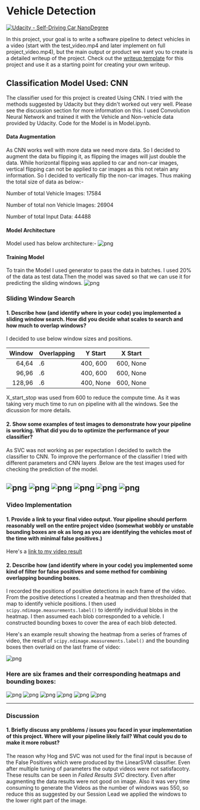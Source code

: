 # Vehicle Detection
[![Udacity - Self-Driving Car NanoDegree](https://s3.amazonaws.com/udacity-sdc/github/shield-carnd.svg)](http://www.udacity.com/drive)


In this project, your goal is to write a software pipeline to detect vehicles in a video (start with the test_video.mp4 and later implement on full project_video.mp4), but the main output or product we want you to create is a detailed writeup of the project.  Check out the [writeup template](https://github.com/udacity/CarND-Vehicle-Detection/blob/master/writeup_template.md) for this project and use it as a starting point for creating your own writeup.  

## Classification Model Used: CNN
The classifier used for this project is created Using CNN. I tried with the methods suggested by Udacity but they didn't worked out very well. Please see the discussion section for more information on this. 
I used Convolution Neural Network and trained it with the Vehicle and Non-vehicle data provided by Udacity. Code for the Model is in Model.ipynb.

#### Data Augmentation
As CNN works well with more data we need more data. So I decided to augment the data bu flipping it, as flipping the images will just double the data. While horizontal flipping was applied to car and non-car images, vertical flipping can not be applied to car images as this not retain any information. So I decided to vertically flip the non-car images. Thus making the total size of data as below:-

Number of total Vehicle Images: 17584

Number of total non Vehicle Images: 26904

Number of total Input Data: 44488

#### Model Architecture
Model used has below architecture:-
![png](Keras_Saved_Models/Model.PNG)

#### Training Model
To train the Model I used generator to pass the data in batches. I used 20% of the data as test data.Then the model was saved so that we can use it for predicting the sliding windows.
![png](Keras_Saved_Models/Training.PNG)



### Sliding Window Search

#### 1. Describe how (and identify where in your code) you implemented a sliding window search.  How did you decide what scales to search and how much to overlap windows?

I decided to use below window sizes and positions.

|Window|Overlapping|Y Start|X Start |
|--:	|---	|---	|---	|
|  64,64 	| .6  	|   400, 600 	| 600, None 	|
|  96,96 	| .6  	| 400, 600 	|   600, None	|
|  128,96 	| .6  	| 400, None  	|600, None   	|

X_start_stop was used from 600 to reduce the compute time. As it was taking very much time to run on pipeline with all the windows. See the dicussion for more details.


#### 2. Show some examples of test images to demonstrate how your pipeline is working.  What did you do to optimize the performance of your classifier?

As SVC was not working as per expectation I decided to switch the classifier to CNN. To improve the performance of the classifier I tried with different parameters and CNN layers .Below are the test images used for checking the prediction of the model.

![png](output_images/Result1.png)
![png](output_images/Result2.png)
![png](output_images/Result3.png)
![png](output_images/Result4.png)
![png](output_images/Result5.png)
![png](output_images/Result6.png)
---

### Video Implementation

#### 1. Provide a link to your final video output.  Your pipeline should perform reasonably well on the entire project video (somewhat wobbly or unstable bounding boxes are ok as long as you are identifying the vehicles most of the time with minimal false positives.)
Here's a [link to my video result](./Project_Output.mp4)


#### 2. Describe how (and identify where in your code) you implemented some kind of filter for false positives and some method for combining overlapping bounding boxes.

I recorded the positions of positive detections in each frame of the video.  From the positive detections I created a heatmap and then thresholded that map to identify vehicle positions.  I then used `scipy.ndimage.measurements.label()` to identify individual blobs in the heatmap.  I then assumed each blob corresponded to a vehicle.  I constructed bounding boxes to cover the area of each blob detected.  

Here's an example result showing the heatmap from a series of frames of video, the result of `scipy.ndimage.measurements.label()` and the bounding boxes then overlaid on the last frame of video:

![png](output_images/LastFrame.png)


### Here are six frames and their corresponding heatmaps and bounding boxes:

![png](output_images/Result1.png)
![png](output_images/Result2.png)
![png](output_images/Result3.png)
![png](output_images/Result4.png)
![png](output_images/Result5.png)
![png](output_images/Result6.png)

---

### Discussion

#### 1. Briefly discuss any problems / issues you faced in your implementation of this project.  Where will your pipeline likely fail?  What could you do to make it more robust?

The reason why Hog and SVC was not used for the final input is because of the False Positives which were produced by the LinearSVM classifier. Even after multiple tuning of parameters the output videos were not satisfacotry. These results can be seen in *Failed Results SVC* directory. Even after augmenting the data results were not good on image. Also it was very time consuming to generate the Videos as the  number of windows was 550, so reduce this as suggested by our Session Lead we applied the windows to the lower right part of the image.

